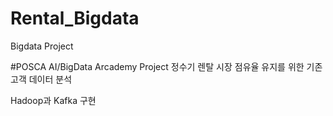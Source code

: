 # Rental_Bigdata
Bigdata Project

#POSCA AI/BigData Arcademy Project
정수기 렌탈 시장 점유율 유지를 위한 기존 고객 데이터 분석


Hadoop과 Kafka 구현 
